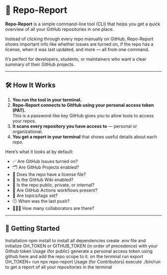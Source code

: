 # 🧾 Repo-Report

**Repo-Report** is a simple command-line tool (CLI) that helps you get a quick overview of all your GitHub repositories in one place.

Instead of clicking through every repo manually on GitHub, Repo-Report shows important info like whether issues are turned on, if the repo has a license, when it was last updated, and more — all from one command.

It’s perfect for developers, students, or maintainers who want a clear summary of their GitHub projects.

---

## 🛠️ How It Works

1. **You run the tool in your terminal.**
2. **Repo-Report connects to GitHub using your personal access token (PAT).**  
   This is a password-like key GitHub gives you to allow tools to access your repos.
3. **It scans every repository you have access to** — personal or organizational.
4. **You get a report in your terminal** that shows useful details about each repo.

Here’s what it looks at by default:
- ✅ Are GitHub Issues turned on?
- 🗂️ Are GitHub Projects enabled?
- 📜 Does the repo have a license file?
- 📖 Is the GitHub Wiki enabled?
- 🔐 Is the repo public, private, or internal?
- 🧪 Are GitHub Actions workflows present?
- 🧩 Are topics/tags set?
- 🕒 When was the last push?
- 🧑‍🤝‍🧑 How many collaborators are there?

---

## 🚀 Getting Started

Installation
npm install to install all dependencies
create .env file and initialize GH_TOKEN or GITHUB_TOKEN (in order of precedence) with your Github token
Usage (for public)
generate a personal access token using github here and add the repo scope to it.
on the terminal run export GH_TOKEN=<the personal access token generated>
run npx repo-report
Usage (for Contributors)
execute ./bin/run to get a report of all your repositories in the terminal
